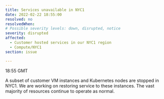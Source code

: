 ```yaml
---
title: Services unavailable in NYC1
date: 2022-02-22 18:55:00
resolved: no
resolvedWhen:
# Possible severity levels: down, disrupted, notice
severity: disrupted
affected:
  - Customer hosted services in our NYC1 region
  - Compute/NYC1
section: issue

---
```


18:55 GMT

A subset of customer VM instances and Kubernetes nodes are stopped in NYC1. We are working on restoring service to these instances. The vast majority of resources continue to operate as normal.
